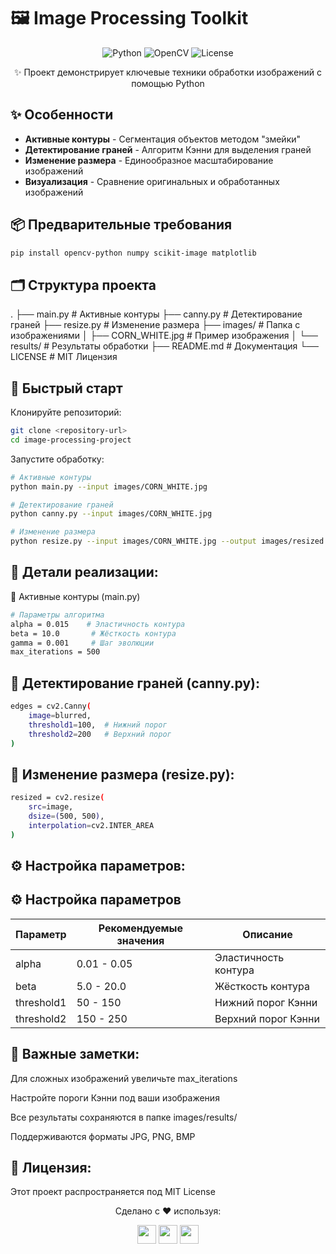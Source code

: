 # 🖼️ Image Processing Toolkit

<div align="center">
  <img src="https://img.shields.io/badge/Python-3.8%2B-blue?logo=python" alt="Python">
  <img src="https://img.shields.io/badge/OpenCV-4.7.0-brightgreen?logo=opencv" alt="OpenCV">
  <img src="https://img.shields.io/badge/License-MIT-yellow" alt="License">
</div>

<p align="center">
✨ Проект демонстрирует ключевые техники обработки изображений с помощью Python
</p>

## ✨ Особенности
- **Активные контуры** - Сегментация объектов методом "змейки"
- **Детектирование граней** - Алгоритм Кэнни для выделения граней
- **Изменение размера** - Единообразное масштабирование изображений
- **Визуализация** - Сравнение оригинальных и обработанных изображений

## 📦 Предварительные требования
```bash
pip install opencv-python numpy scikit-image matplotlib
```
## 🗂️  Структура проекта
.
├── main.py              # Активные контуры
├── canny.py             # Детектирование граней
├── resize.py            # Изменение размера
├── images/              # Папка с изображениями
│   ├── CORN_WHITE.jpg   # Пример изображения
│   └── results/         # Результаты обработки
├── README.md            # Документация
└── LICENSE              # MIT Лицензия

## 🚀 Быстрый старт
Клонируйте репозиторий:
```bash
git clone <repository-url>
cd image-processing-project
```
Запустите обработку:
```bash
# Активные контуры
python main.py --input images/CORN_WHITE.jpg

# Детектирование граней
python canny.py --input images/CORN_WHITE.jpg

# Изменение размера
python resize.py --input images/CORN_WHITE.jpg --output images/resized.jpg
```
## 🧠 Детали реализации:
🔵 Активные контуры (main.py)
```bash
# Параметры алгоритма
alpha = 0.015    # Эластичность контура
beta = 10.0       # Жёсткость контура
gamma = 0.001     # Шаг эволюции
max_iterations = 500
```
## 🔶 Детектирование граней (canny.py):
```bash
edges = cv2.Canny(
    image=blurred, 
    threshold1=100,  # Нижний порог
    threshold2=200   # Верхний порог
)
```
## 🔷 Изменение размера (resize.py):
```bash
resized = cv2.resize(
    src=image, 
    dsize=(500, 500), 
    interpolation=cv2.INTER_AREA
)
```
## ⚙️ Настройка параметров:
## ⚙️ Настройка параметров

| Параметр     | Рекомендуемые значения | Описание                |
|--------------|-----------------------|-------------------------|
| alpha        | 0.01 - 0.05           | Эластичность контура    |
| beta         | 5.0 - 20.0            | Жёсткость контура       |
| threshold1   | 50 - 150              | Нижний порог Кэнни      |
| threshold2   | 150 - 250             | Верхний порог Кэнни     |

## 📌 Важные заметки:
Для сложных изображений увеличьте max_iterations

Настройте пороги Кэнни под ваши изображения

Все результаты сохраняются в папке images/results/

Поддерживаются форматы JPG, PNG, BMP

## 📜 Лицензия:
Этот проект распространяется под MIT License

<div align="center"> <p>Сделано с ❤️ используя:</p> <img src="https://img.shields.io/badge/OpenCV-FF0000?logo=opencv&logoColor=white" height="30"> <img src="https://img.shields.io/badge/Python-3776AB?logo=python&logoColor=white" height="30"> <img src="https://img.shields.io/badge/NumPy-013243?logo=numpy&logoColor=white" height="30"> </div> 



